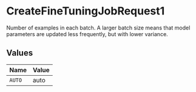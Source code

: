 # CreateFineTuningJobRequest1

Number of examples in each batch. A larger batch size means that model parameters
are updated less frequently, but with lower variance.



## Values

| Name   | Value  |
| ------ | ------ |
| `AUTO` | auto   |